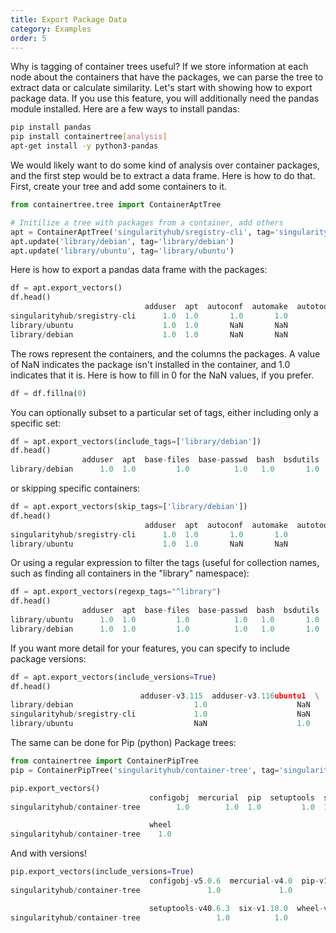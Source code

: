 ```yaml
---
title: Export Package Data
category: Examples
order: 5
---
```


Why is tagging of container trees useful? If we store information at each node about the containers
that have the packages, we can parse the tree to extract data or calculate
similarity. Let's start with showing how to export package data. If you
use this feature, you will additionally need the pandas module installed.
Here are a few ways to install pandas:

```bash
pip install pandas
pip install containertree[analysis]
apt-get install -y python3-pandas
```

We would likely want to do some kind of analysis over container packages, and the
first step would be to extract a data frame. Here is how to do that. First,
create your tree and add some containers to it.

```python
from containertree.tree import ContainerAptTree

# Initilize a tree with packages from a container, add others
apt = ContainerAptTree('singularityhub/sregistry-cli', tag='singularityhub/sregistry-cli')
apt.update('library/debian', tag='library/debian')
apt.update('library/ubuntu', tag='library/ubuntu')
```

Here is how to export a pandas data frame with the packages:

```python
df = apt.export_vectors()
df.head()
                              adduser  apt  autoconf  automake  autotools-dev  \
singularityhub/sregistry-cli      1.0  1.0       1.0       1.0            1.0   
library/ubuntu                    1.0  1.0       NaN       NaN            NaN   
library/debian                    1.0  1.0       NaN       NaN            NaN  
```

The rows represent the containers, and the columns the packages. A value of
NaN indicates the package isn't installed in the container, and 1.0 indicates
that it is. Here is how to fill in 0 for the NaN values, if you prefer.

```python
df = df.fillna(0)
```

You can optionally subset to a particular set of tags, either including
only a specific set:

```python
df = apt.export_vectors(include_tags=['library/debian'])
df.head()
                adduser  apt  base-files  base-passwd  bash  bsdutils  \
library/debian      1.0  1.0         1.0          1.0   1.0       1.0   
```

or skipping specific containers:


```python
df = apt.export_vectors(skip_tags=['library/debian'])
df.head()
                              adduser  apt  autoconf  automake  autotools-dev  \
singularityhub/sregistry-cli      1.0  1.0       1.0       1.0            1.0   
library/ubuntu                    1.0  1.0       NaN       NaN            NaN 
```

Or using a regular expression to filter the tags (useful for collection names,
such as finding all containers in the "library" namespace):

```python
df = apt.export_vectors(regexp_tags="^library")
df.head()
                adduser  apt  base-files  base-passwd  bash  bsdutils  bzip2  \
library/ubuntu      1.0  1.0         1.0          1.0   1.0       1.0    1.0   
library/debian      1.0  1.0         1.0          1.0   1.0       1.0    NaN 
```

If you want more detail for your features, you can specify to include package
versions:

```python
df = apt.export_vectors(include_versions=True)
df.head()
                             adduser-v3.115  adduser-v3.116ubuntu1  \
library/debian                           1.0                    NaN   
singularityhub/sregistry-cli             1.0                    NaN   
library/ubuntu                           NaN                    1.0   
```

The same can be done for Pip (python) Package trees:

```python
from containertree import ContainerPipTree
pip = ContainerPipTree('singularityhub/container-tree', tag='singularityhub/container-tree')

pip.export_vectors()
                               configobj  mercurial  pip  setuptools  six  \
singularityhub/container-tree        1.0        1.0  1.0         1.0  1.0   

                               wheel  
singularityhub/container-tree    1.0
```

And with versions!

```python
pip.export_vectors(include_versions=True)
                               configobj-v5.0.6  mercurial-v4.0  pip-v18.1  \
singularityhub/container-tree               1.0             1.0        1.0   

                               setuptools-v40.6.3  six-v1.10.0  wheel-v0.32.3  
singularityhub/container-tree                 1.0          1.0            1.0  
```

